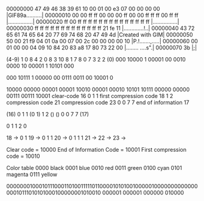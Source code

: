 00000000  47 49 46 38 39 61 10 00  01 00 e3 07 00 00 00 00  |GIF89a..........|
00000010  00 00 ff ff 00 00 00 ff  00 00 ff ff ff 00 ff ff  |................|
00000020  ff 00 ff ff ff ff ff ff  ff ff ff ff ff ff ff ff  |................|
00000030  ff ff ff ff ff ff ff ff  ff ff ff ff ff 21 fe 11  |.............!..|
00000040  43 72 65 61 74 65 64 20  77 69 74 68 20 47 49 4d  |Created with GIM|
00000050  50 00 21 f9 04 01 0a 00  07 00 2c 00 00 00 00 10  |P.!.......,.....|
00000060  00 01 00 00 04 09 10 84  20 83 a8 17 80 73 22 00  |........ ....s".|
00000070  3b                                                |;|

(4-9) 1 0 8 4 2 0 8 3 10 8 1 7 8 0 7 3 2 2 (0)
000 10000
1 00001 00
0010 0000
10 00001 1
10101 000

000 10111
1 00000 00
0111 0011
00 10001 0

10000 00000 00001 00001 10010 00001 00010 10101 10111 00000 00000 00111 00111 10001
clear-code 16
0
1
1
first compression code 18
1
2
compression code 21
compression code 23
0
0
7
7
end of information 17

(16) 0 1 1 (0 1) 1 2 () () 0 0 7 7 (17)

0 1 1 2 0

18 → 0 1
19 → 0 1 1
20 → 0 1 1 1
21 → 
22 →
23 →

Clear code = 10000
End of Information Code = 10001
First compression code = 10010

Color table
0000 black
0001 blue
0010 red
0011 green
0100 cyan
0101 magenta
0111 yellow



000000010001011100011010011111011000010101001000001000000000000000010111010101000100000001010010 000001 000001 000000 010000
